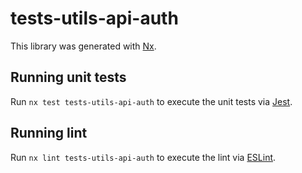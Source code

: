# tests-utils-api-auth

This library was generated with [Nx](https://nx.dev).

## Running unit tests

Run `nx test tests-utils-api-auth` to execute the unit tests via [Jest](https://jestjs.io).

## Running lint

Run `nx lint tests-utils-api-auth` to execute the lint via [ESLint](https://eslint.org/).
